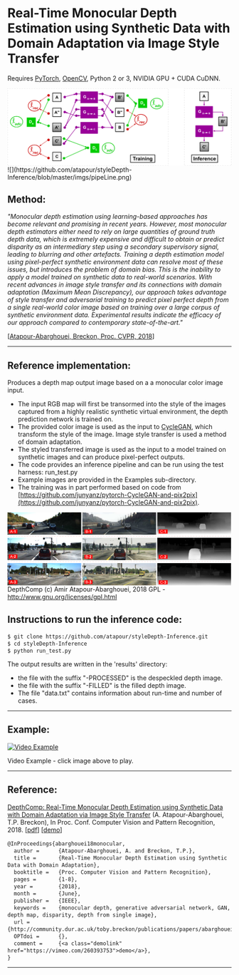 # Real-Time Monocular Depth Estimation using Synthetic Data with Domain Adaptation via Image Style Transfer

Requires [PyTorch](http://pytorch.org), [OpenCV](http://www.opencv.org), Python 2 or 3, NVIDIA GPU + CUDA CuDNN.

<img src='imgs/pipeLine.pdf' align="right">
![](https://github.com/atapour/styleDepth-Inference/blob/master/imgs/pipeLine.png)

## Method:

_"Monocular depth estimation using learning-based approaches has become relevant and promising in recent years. However, most monocular depth estimators either need to rely on large quantities of ground truth depth data, which is extremely expensive and difficult to obtain or predict disparity as an intermediary step using a secondary supervisory signal, leading to blurring and other artefacts. Training a depth estimation model using pixel-perfect synthetic environment data can resolve most of these issues, but introduces the problem of domain bias. This is the inability
to apply a model trained on synthetic data to real-world scenarios. With recent advances in image style transfer and its connections with domain adaptation (Maximum Mean Discrepancy), our approach takes advantage of style transfer and adversarial training to predict pixel perfect depth from
a single real-world color image based on training over a large corpus of synthetic environment data. Experimental results indicate the efficacy of our approach compared to contemporary state-of-the-art."_

[[Atapour-Abarghouei, Breckon, Proc. CVPR, 2018](http://breckon.eu/toby/publications/papers/abarghouei18monocular.pdf)]

---

## Reference implementation:
Produces a depth map output image based on a a monocular color image input.
* The input RGB map will first be transormed into the style of the images captured from a highly realistic synthetic virtual environment, the depth prediction network is trained on.
* The provided color image is used as the input to [CycleGAN](https://junyanz.github.io/CycleGAN/), which transform the style of the image. Image style transfer is used a method of domain adaptation.
* The styled transferred image is used as the input to a model trained on synthetic images and can produce pixel-perfect outputs.
* The code provides an inference pipeline and can be run using the test harness: run_test.py
* Example images are provided in the Examples sub-directory.
* The training was in part performed based on code from [https://github.com/junyanz/pytorch-CycleGAN-and-pix2pix](https://github.com/junyanz/pytorch-CycleGAN-and-pix2pix).

<img src='imgs/sample.pdf' align="right">

DepthComp (c) Amir Atapour-Abarghouei, 2018
GPL - http://www.gnu.org/licenses/gpl.html

## Instructions to run the inference code:

```
$ git clone https://github.com/atapour/styleDepth-Inference.git
$ cd styleDepth-Inference
$ python run_test.py
```

The output results are written in the 'results' directory:
* the file with the suffix "-PROCESSED" is the despeckled depth image.
* the file with the suffix "-FILLED" is the filled depth image.
* The file "data.txt" contains information about run-time and number of cases.

---

## Example:
[![Video Example](https://i.imgur.com/ZlOPibl.jpg)](https://vimeo.com/260393753 "Video Example - Click to Play")

Video Example - click image above to play.

---

## Reference:

[DepthComp: Real-Time Monocular Depth Estimation using Synthetic Data with Domain Adaptation via Image Style Transfer](http://breckon.eu/toby/publications/papers/abarghouei18monocular.pdf)
(A. Atapour-Abarghouei, T.P. Breckon), In Proc. Conf. Computer Vision and Pattern Recognition, 2018. [[pdf](http://breckon.eu/toby/publications/papers/abarghouei18monocular.pdf)] [[demo](https://vimeo.com/260393753)]

```
@InProceedings{abarghouei18monocular,
  author = 		{Atapour-Abarghouei, A. and Breckon, T.P.},
  title = 		{Real-Time Monocular Depth Estimation using Synthetic Data with Domain Adaptation},
  booktitle = 	{Proc. Computer Vision and Pattern Recognition},
  pages =		{1-8},
  year = 		{2018},
  month = 		{June},
  publisher = 	{IEEE}, 
  keywords = 	{monocular depth, generative adversarial network, GAN, depth map, disparity, depth from single image},
  url = 		{http://community.dur.ac.uk/toby.breckon/publications/papers/abarghouei18monocular.pdf},
  OPTdoi = 		{},
  comment = 	{<a class="demolink" href="https://vimeo.com/260393753">demo</a>},
}

```
---
